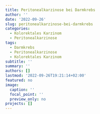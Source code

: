 ```yaml
---
title: Peritonealkarzinose bei Darmkrebs
author: ''
date: '2022-09-26'
slug: peritonealkarzinose-bei-darmkrebs
categories:
  - Kolorektales Karzinom
  - Peritonealkarzinose
tags:
  - Darmkrebs
  - Peritonealkarzinose
  - Kolorektales Karzinom
subtitle: ''
summary: ''
authors: []
lastmod: '2022-09-26T19:21:14+02:00'
featured: no
image:
  caption: ''
  focal_point: ''
  preview_only: no
projects: []
---
```

